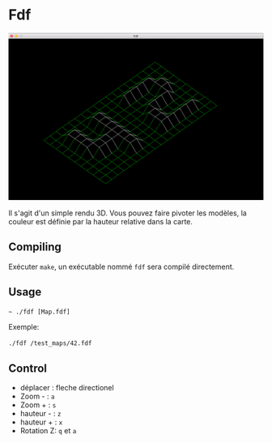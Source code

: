# Fdf

![screenshot](/screens/screen.png?raw=true)

Il s'agit d'un simple rendu 3D. Vous pouvez faire pivoter les modèles, la couleur est définie par la hauteur relative dans la carte.

## Compiling

Exécuter `make`, un exécutable nommé `fdf` sera compilé directement.

## Usage

`~ ./fdf [Map.fdf]`

Exemple:

`./fdf /test_maps/42.fdf`

## Control

* déplacer  : fleche directionel
* Zoom -    : `a`
* Zoom +    : `s`
* hauteur - : `z`
* hauteur + : `x`
* Rotation Z: `q` et `a` 
